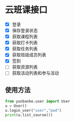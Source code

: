 # 云班课接口

- [x] 登录
- [x] 保存登录状态
- [x] 获取课程列表
- [x] 获取打卡列表
- [x] 获取任务列表
- [x] 获取班级成员列表
- [x] 签到
- [ ] 获取资源列表
- [ ] 获取活动列表和参与活动 

## 使用方法

```python
from yunbanke.user import User
u = User()
u.login_user("user","pwd")
print(u.list_course())
```